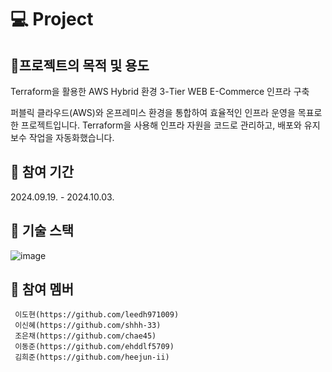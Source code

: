 # 💻 Project 


## 🎈프로젝트의 목적 및 용도
Terraform을 활용한 AWS Hybrid 환경 3-Tier WEB E-Commerce 인프라 구축

퍼블릭 클라우드(AWS)와 온프레미스 환경을 통합하여 효율적인 인프라 운영을 목표로 한 프로젝트입니다. 
Terraform을 사용해 인프라 자원을 코드로 관리하고, 배포와 유지보수 작업을 자동화했습니다.
          
## 🎈 참여 기간
2024.09.19. - 2024.10.03. 


## 🎈 기술 스택
![image](https://github.com/user-attachments/assets/2a2f13b4-ec5a-446c-999a-bdad506ec471)



## 🎈 참여 멤버
     이도현(https://github.com/leedh971009)
     이신혜(https://github.com/shhh-33) 
     조은채(https://github.com/chae45)
     이동준(https://github.com/ehddlf5709)
     김희준(https://github.com/heejun-ii)
